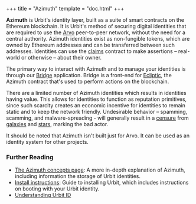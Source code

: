 +++
title = "Azimuth"
template = "doc.html"
+++

**Azimuth** is Urbit's identity layer, built as a suite of smart contracts on the Ethereum blockchain. It is Urbit's method of securing digital identities that are required to use the [Arvo](/docs/glossary/arvo) peer-to-peer network, without the need for a central authority. Azimuth identities exist as non-fungible tokens, which are owned by Ethereum addresses and can be transferred between such addresses. Identities can use the [claims](/docs/glossary/claims) contract to make assertions – real-world or otherwise – about their owner.

The primary way to interact with Azimuth and to manage your identities is through our [Bridge](https://bridge.urbit.org) application. Bridge is a front-end for [Ecliptic](/docs/glossary/ecliptic), the Azimuth contract that's used to perform actions on the blockchain.

There are a limited number of Azimuth identities which results in identities having value. This allows for identities to function as reputation primitives, since such scarcity creates an economic incentive for identities to remain static and to keep the network friendly. Undesirable behavior – spamming, scamming, and malware-spreading - will generally result in a [censure](/docs/glossary/censure) from [galaxies](/docs/glossary/galaxy) and [stars](/docs/glossary/star), marking the bad actor.

It should be noted that Azimuth isn't built just for Arvo. It can be used as an identity system for other projects.

### Further Reading

- [The Azimuth concepts page](/docs/azimuth/advanced-azimuth-tools): A more in-depth explanation of Azimuth, including information the storage of Urbit identities.
- [Install instructions](/getting-started/): Guide to installing Urbit, which includes instructions on booting with your Urbit identity.
- [Understanding Urbit ID](/understanding-urbit/urbit-id)
